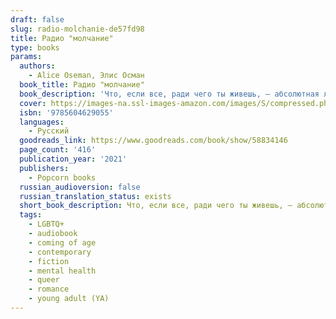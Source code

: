 ```yaml
---
draft: false
slug: radio-molchanie-de57fd98
title: Радио "молчание"
type: books
params:
  authors:
    - Alice Oseman, Элис Осман
  book_title: Радио "молчание"
  book_description: 'Что, если все, ради чего ты живешь, — абсолютная ложь? Фрэнсис — круглая отличница и староста школы. У нее в жизни есть одна-единственная мечта — поступить в Кембридж. Но помимо учебников и списков литературы она втайне обожает «Город Юниверс», фантастический подкаст, который ведет некий человек по имени Радио. Фрэнсис — одна из главных его поклонниц и играет далеко не последнюю роль в фандоме: она рисует арты и скетчи. Однажды в личку ей падает сообщение от… Радио, который просит Фрэнсис рисовать для подкаста. С этой самой минуты жизнь Фрэнсис переворачивается с ног на голову.'
  cover: https://images-na.ssl-images-amazon.com/images/S/compressed.photo.goodreads.com/books/1629708223i/58834146.jpg
  isbn: '9785604629055'
  languages:
    - Русский
  goodreads_link: https://www.goodreads.com/book/show/58834146
  page_count: '416'
  publication_year: '2021'
  publishers:
    - Popcorn books
  russian_audioversion: false
  russian_translation_status: exists
  short_book_description: Что, если все, ради чего ты живешь, — абсолютная ложь? Фрэнсис — круглая отличница и староста школы. У нее в жизни есть одна-единственная мечта — поступить в Кембридж…
  tags:
    - LGBTQ+
    - audiobook
    - coming of age
    - contemporary
    - fiction
    - mental health
    - queer
    - romance
    - young adult (YA)
---
```

